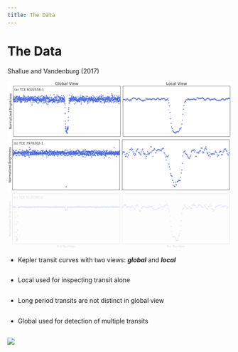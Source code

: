 ```yaml
---
title: The Data
---
```


# The Data

Shallue and Vandenburg (2017)

<div class="grid grid-cols-3 justify-center justify-items-center items-start -mt-5">
<div class="col-span-2 self-center">
<div>
  <img src="/images/transit_curve_1.png" class="w-125 shadow-xl" />
  </div>
  <div>
  <img src="/images/transit_curve_2.png" class="w-125 shadow-xl" />
  </div>
  <div>
  <img src="/images/transit_curve_3.png" class="w-125 shadow-xl not-active" />
  </div>
</div>

<div class="list ml-5">
<p class="">

* Kepler transit curves with two views: ***global*** and ***local***

</p>

<p class="">

* Local used for inspecting transit alone

</p>

<p class="">

* Long period transits are not distinct in global view

</p>

<p class="not-active">

* Global used for detection of multiple transits

</p>

</div>
</div>

<style>

  .list li{
    margin-bottom: 1.8rem !important;
  }
  .not-active {
    opacity: 15%;
}
</style>

<img class="min-w-30 position-absolute top-74 left-48 rotate-320 opacity-70" src="https://upload.wikimedia.org/wikipedia/commons/5/57/Short_left_arrow_-_red.svg" />

<!--
Global View: 1 Orbital Period
Local View: 4 Transit Durations
-->
